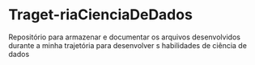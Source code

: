 # Traget-riaCienciaDeDados
Repositório para armazenar e documentar os arquivos desenvolvidos durante a minha trajetória para desenvolver s habilidades de ciência de dados
